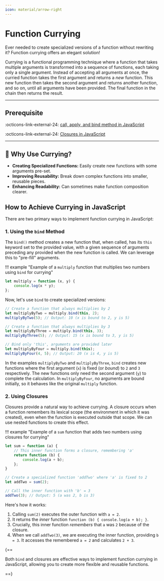 ```yaml
---
icon: material/arrow-right
---
```


# Function Currying

Ever needed to create specialized versions of a function without rewriting it? Function currying offers an elegant solution!

Currying is a functional programming technique where a function that takes multiple arguments is transformed into a sequence of functions, each taking only a single argument. Instead of accepting all arguments at once, the curried function takes the first argument and returns a *new* function. This new function then takes the second argument and returns another function, and so on, until all arguments have been provided. The final function in the chain then returns the result.


---

## Prerequisite

:octicons-link-external-24: [call, apply, and bind method in JavaScript](call-apply-bind.md)

:octicons-link-external-24: [Closures in JavaScript](closures.md)

---

## :thinking: Why Use Currying?

*   **Creating Specialized Functions:** Easily create new functions with some arguments pre-set.
*   **Improving Reusability:** Break down complex functions into smaller, reusable pieces.
*   **Enhancing Readability:** Can sometimes make function composition clearer.

## How to Achieve Currying in JavaScript

There are two primary ways to implement function currying in JavaScript:

### 1. Using the `bind` Method

The `bind()` method creates a new function that, when called, has its `this` keyword set to the provided value, with a given sequence of arguments preceding any provided when the new function is called. We can leverage this to "pre-fill" arguments.

!!! example "Example of a `multiply` function that multiplies two numbers using `bind` for currying"

```javascript
let multiply = function (x, y) {
    console.log(x * y);
};
```

Now, let's use `bind` to create specialized versions:

```javascript
// Create a function that always multiplies by 2
let multiplyByTwo = multiply.bind(this, 2);
multiplyByTwo(5); // Output: 10 (x is bound to 2, y is 5)

// Create a function that always multiplies by 3
let multiplyByThree = multiply.bind(this, 3);
multiplyByThree(5); // Output: 15 (x is bound to 3, y is 5)

// Bind only 'this', arguments are provided later
let multiplyByFour = multiply.bind(this);
multiplyByFour(4, 5); // Output: 20 (x is 4, y is 5)
```

In the examples `multiplyByTwo` and `multiplyByThree`, `bind` creates new functions where the first argument (`x`) is fixed (or *bound*) to `2` and `3` respectively. The new functions only need the second argument (`y`) to complete the calculation. In `multiplyByFour`, no arguments are bound initially, so it behaves like the original `multiply` function.

### 2. Using Closures

Closures provide a natural way to achieve currying. A closure occurs when a function remembers its lexical scope (the environment in which it was created), even when the function is executed outside that scope. We can use nested functions to create this effect.

!!! example "Example of a `sum` function that adds two numbers using closures for currying"

```javascript
let sum = function (a) {
    // This inner function forms a closure, remembering 'a'
    return function (b) {
        console.log(a + b);
    };
}

// Create a specialized function 'addTwo' where 'a' is fixed to 2
let addTwo = sum(2);

// Call the inner function with 'b' = 3
addTwo(3); // Output: 5 (a was 2, b is 3)
```

Here's how it works:

1.  Calling `sum(2)` executes the outer function with `a = 2`.
2.  It returns the *inner* function `function (b) { console.log(a + b); }`.
3.  Crucially, this inner function *remembers* that `a` was `2` because of the closure.
4.  When we call `addTwo(3)`, we are executing the inner function, providing `b = 3`. It accesses the remembered `a = 2` and calculates `2 + 3`.

{==

Both `bind` and closures are effective ways to implement function currying in JavaScript, allowing you to create more flexible and reusable functions.

==}